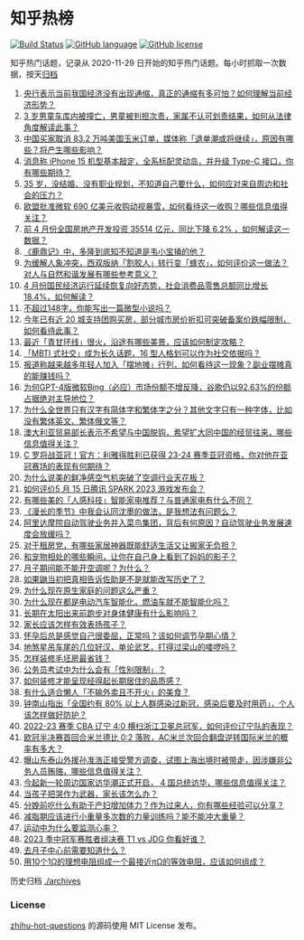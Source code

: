 # 知乎热榜
[![Build Status](https://github.com/ToWeLong/zhihu-hot-questions/workflows/CI/badge.svg)](https://github.com/ToWeLong/zhihu-hot-questions/actions)
[![GitHub language](https://img.shields.io/badge/language-golang-orange.svg)](https://golang.org/)
[![GitHub license](https://img.shields.io/github/license/ToWeLong/zhihu-hot-questions)](https://github.com/ToWeLong/zhihu-hot-questions/blob/main/LICENSE)

知乎热门话题，记录从 2020-11-29 日开始的知乎热门话题。每小时抓取一次数据，按天[归档](./archives)

<!-- BEGIN -->

1. [央行表示当前我国经济没有出现通缩，真正的通缩有多可怕？如何理解当前经济形势？](https://www.zhihu.com/question/601089240)
1. [3 岁男童车库内被撞亡，男童被判担次责，家属不认可划责结果，如何从法律角度解读此事？](https://www.zhihu.com/question/601059330)
1. [中国买家取消 83.2 万吨美国玉米订单，媒体称「退单潮或将继续」，原因有哪些？将产生哪些影响？](https://www.zhihu.com/question/601093371)
1. [消息称 iPhone 15 机型基本敲定，全系标配灵动岛，并升级 Type-C 接口，你有哪些期待？](https://www.zhihu.com/question/601027621)
1. [35 岁，没结婚、没有职业规划，不知道自己要什么，如何应对来自周边和社会的压力？](https://www.zhihu.com/question/600970848)
1. [欧盟批准微软 690 亿美元收购动视暴雪，如何看待这一收购？哪些信息值得关注？](https://www.zhihu.com/question/601191029)
1. [前 4 月份全国房地产开发投资 35514 亿元，同比下降 6.2% ，如何解读这一数据？](https://www.zhihu.com/question/601242297)
1. [《鹿鼎记》中，多隆到底知不知道是韦小宝捅的他？](https://www.zhihu.com/question/600591615)
1. [为缓解人象冲突，西双版纳「割胶人」转行变「蜂农」，如何评价这一做法？对人与自然和谐发展有哪些参考意义？](https://www.zhihu.com/question/601086387)
1. [4 月份国民经济运行延续恢复向好态势，社会消费品零售总额同比增长 18.4%，如何解读？](https://www.zhihu.com/question/601242995)
1. [不超过148字，你能写出一篇微型小说吗？](https://www.zhihu.com/question/597788621)
1. [今年已有近 20 城支持团购买房，部分城市房价折扣可突破备案价跌幅限制，如何看待此事？](https://www.zhihu.com/question/601226960)
1. [最近「青甘环线」很火，沿途有哪些美景，应该如何制定攻略？](https://www.zhihu.com/question/599945210)
1. [「MBTI 式社交」成为长久话题，16 型人格划可以作为社交依据吗？](https://www.zhihu.com/question/600490383)
1. [报道称越来越多年轻人加入「摆地摊」行列，如何看待这一现象？副业摆摊真的能赚钱吗？](https://www.zhihu.com/question/601033165)
1. [为何GPT-4版微软Bing（必应）市场份额不增反降，谷歌仍以92.63%的份额占据绝对主导地位？](https://www.zhihu.com/question/601039046)
1. [为什么全世界只有汉字有简体字和繁体字之分？其他文字只有一种字体，比如没有繁体英文、繁体俄文等？](https://www.zhihu.com/question/599849500)
1. [澳大利亚贸易部长表示不希望与中国脱钩，希望扩大同中国的经贸往来，哪些信息值得关注？](https://www.zhihu.com/question/601241599)
1. [C 罗将战亚冠！官方：利雅得胜利已获得 23-24 赛季亚冠资格，你对他在亚冠赛场的表现有何期待？](https://www.zhihu.com/question/601166227)
1. [为什么说美的鲜净感空气机突破了空调行业天花板？](https://www.zhihu.com/question/601049469)
1. [如何评价5 月 15 日腾讯 SPARK 2023 游戏发布会？](https://www.zhihu.com/question/599438414)
1. [有哪些美的「人感科技」智能家电推荐？与普通家电有什么不同？](https://www.zhihu.com/question/601040580)
1. [《漫长的季节》中我会认同沈墨的做法，是我想法有问题么？](https://www.zhihu.com/question/598700985)
1. [阿里达摩院自动驾驶业务并入菜鸟集团，背后有何原因？自动驾驶业务发展速度会放缓吗？](https://www.zhihu.com/question/600886984)
1. [对于租房党，有哪些家居神器既能舒适生活又让搬家无负担？](https://www.zhihu.com/question/596724170)
1. [和宠物相处的哪些瞬间，让你在自己身上看到了妈妈的影子？](https://www.zhihu.com/question/600617358)
1. [月子期间能不能开空调呢？为什么？](https://www.zhihu.com/question/534500813)
1. [如果鼬当初把真相告诉佐助是不是就能改写历史了？](https://www.zhihu.com/question/593817745)
1. [为什么现在原生家庭的问题这么严重？](https://www.zhihu.com/question/573338695)
1. [为什么现在都是电动汽车智能化，燃油车就不能智能化吗？](https://www.zhihu.com/question/460270467)
1. [长期在太阳出来前跑步对身体健康有什么影响吗？](https://www.zhihu.com/question/599377959)
1. [家长应该怎样有效表扬孩子？](https://www.zhihu.com/question/534895463)
1. [怀孕后总是感觉自己很委屈，正常吗？该如何调节孕期心情？](https://www.zhihu.com/question/522838839)
1. [地煞星吊车尾的几位好汉，单论武艺，打得过梁山的喽啰吗？](https://www.zhihu.com/question/600785321)
1. [怎样装修毛坯房最省钱？](https://www.zhihu.com/question/588016152)
1. [公务员考试中为什么会有「性别限制」？](https://www.zhihu.com/question/595885205)
1. [如何装修才能呈现经得起长期居住的品质感？](https://www.zhihu.com/question/599260834)
1. [有什么适合懒人「不输外卖且不开火」的美食？](https://www.zhihu.com/question/597563153)
1. [钟南山指出「全国约有 80% 以上人群感染过新冠，感染后要及时用药」，个人该怎样做好防护？](https://www.zhihu.com/question/601089217)
1. [2022-23 赛季 CBA 辽宁 4:0 横扫浙江卫冕总冠军，如何评价辽宁队的表现？](https://www.zhihu.com/question/601142779)
1. [欧冠半决赛首回合米兰德比 0:2 落败，AC米兰次回合翻盘逆转国际米兰的概率有多大？](https://www.zhihu.com/question/601069914)
1. [曝山东泰山外援孙准浩正接受警方调查，试图上海出境时被带走，因涉嫌非公务人员贿赂，哪些信息值得关注？](https://www.zhihu.com/question/601059835)
1. [今起新一轮周边国家访华潮正式开启， 4 国总统访华，哪些信息值得关注？](https://www.zhihu.com/question/601238552)
1. [当孩子把哭作为武器，家长该怎么办？](https://www.zhihu.com/question/594859259)
1. [分娩前吃什么有助于产妇增加体力？作为过来人，你有哪些经验可以分享？](https://www.zhihu.com/question/584131066)
1. [减脂期应该进行小重量多次数的力量训练吗？能不能冲大重量？](https://www.zhihu.com/question/596472787)
1. [运动中为什么要监测心率？](https://www.zhihu.com/question/596432082)
1. [2023 季中冠军赛胜者组决赛 T1 vs JDG 你看好谁？](https://www.zhihu.com/question/601046924)
1. [去月子中心前需要知道什么？](https://www.zhihu.com/question/524339120)
1. [用10个1Ω的理想电阻组成一个最接近πΩ的等效电阻，应该如何组成？](https://www.zhihu.com/question/598720218)

<!-- END -->

历史归档 [./archives](./archives)


### License
[zhihu-hot-questions](https://github.com/towelong/zhihu-hot-questions) 的源码使用 MIT License 发布。
